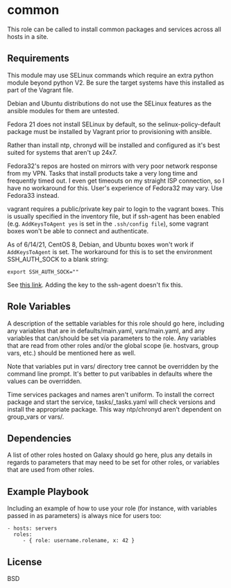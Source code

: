 common
=========

This role can be called to install common packages and services across all hosts in a site.

Requirements
------------

This module may use SELinux commands which require an extra python module beyond python V2.  Be sure the target systems have this installed as part of the Vagrant file.

Debian and Ubuntu distributions do not use the SELinux features as the ansible modules for them are untested. 

Fedora 21 does not install SELinux by default, so the selinux-policy-default package must be installed by Vagrant prior to provisioning with ansible.

Rather than install ntp, chronyd will be installed and configured as it's best suited for systems that aren't up 24x7.

Fedora32's repos are hosted on mirrors with very poor network response from my VPN.  Tasks that install products take a very long time and frequently timed out. I even get timeouts on my straight ISP connection, so I have no workaround for this.  User's experience of Fedora32 may vary. Use Fedora33 instead.

vagrant requires a public/private key pair to login to the vagrant boxes. This is usually specified in the inventory file, but if ssh-agent has been enabled (e.g. `AddKeysToAgent yes` is set in the `.ssh/config file`), some vagrant boxes won't be able to connect and authenticate.

As of 6/14/21, CentOS 8, Debian, and Ubuntu boxes won't work if `AddKeysToAgent` is set.  The workaround for this is to set the environment SSH\_AUTH\_SOCK to a blank string:

    export SSH_AUTH_SOCK=""

See [this link](https://github.com/hashicorp/vagrant/issues/8204).  Adding the key to the ssh-agent doesn't fix this.


Role Variables
--------------

A description of the settable variables for this role should go here, including any variables that are in defaults/main.yaml, vars/main.yaml, and any variables that can/should be set via parameters to the role. Any variables that are read from other roles and/or the global scope (ie. hostvars, group vars, etc.) should be mentioned here as well.

Note that variables put in vars/ directory tree cannot be overridden by the command line prompt.  It's better to put varibables in defaults where the values can be overridden.

Time services packages and names aren't uniform.  To install the correct package and start the service, tasks/<distro>\_tasks.yaml will check versions and install the appropriate package. This way ntp/chronyd aren't dependent on group_vars or vars/<distro>.

Dependencies
------------

A list of other roles hosted on Galaxy should go here, plus any details in regards to parameters that may need to be set for other roles, or variables that are used from other roles.

Example Playbook
----------------

Including an example of how to use your role (for instance, with variables passed in as parameters) is always nice for users too:

    - hosts: servers
      roles:
         - { role: username.rolename, x: 42 }

License
-------

BSD
